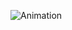 ![Animation](https://user-images.githubusercontent.com/114186343/224437097-9da424f6-662b-426d-951a-81c0d6723fa5.gif)
